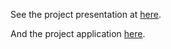 See the project presentation at [here](https://tldrafael.github.io/coursera-developing-data-products/slidify/index.html).

And the project application [here](https://toledo-rafael.shinyapps.io/urban-rural-indigenous-census-BR/).
